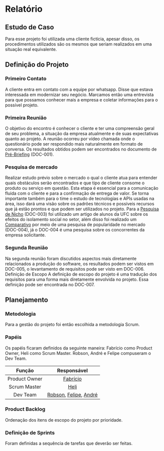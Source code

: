 # Relatório

## Estudo de Caso
Para esse projeto foi utilizada uma cliente fictícia, apesar disso, os procedimentos utilizados são os mesmos que seriam realizados em uma situação real equivalente.

## Definição do Projeto

### Primeiro Contato
A cliente entra em contato com a equipe por whatsapp. Disse que estava interessada em modernizar seu negócio. Marcamos então uma entrevista para que possamos conhecer mais a empresa e coletar informações para o possível projeto.

### Primeira Reunião
O objetivo do encontro é conhecer o cliente e ter uma compreensão geral de seu problema, a situação da empresa atualmente e de suas expectativas quanto ao projeto. A reunião ocorreu por vídeo chamada onde o questionário pode ser respondido mais naturalmente em formato de conversa. Os resultados obtidos podem ser encontrados no documento de [Pré-Briefing](DOC-001%20-%20Pré-Briefing.md) (DOC-001).

### Pesquisa de mercado
Realizar estudo prévio sobre o mercado o qual o cliente atua para entender quais obstáculos serão encontrados e que tipo de cliente consome o produto ou serviço em questão. Esta etapa é essencial para a comunicação fluida com o cliente e para a confirmação de entrega de valor. Se torna importante também para o time o estudo de tecnologias e APIs usadas na área, isso dará uma visão sobre os padrões técnicos e possíveis recursos que já estão prontos e que podem ser utilizados no projeto. Para a [Pesquisa de Nicho](DOC-002%20-%20Pesquisa$20de%20Nicho.md) (DOC-003) foi utilizado um artigo de alunos da UFC sobre os efeitos do isolamento social no setor, além disso foi realizado um [Comparativo](#) por meio de uma pesquisa de popularidade no mercado (DOC-004), já o DOC-004 é uma pesquisa sobre os concorrentes da empresa solicitante.

### Segunda Reunião
Na segunda reunião foram discutidos aspectos mais diretamente relacionados a produção do software, os resultados podem ser vistos em DOC-005, o levantamento de requisitos pode ser visto em DOC-006. 
Definição de Escopo
A definição de escopo do projeto é uma tradução dos requisitos para uma forma mais diretamente envolvida no projeto. Essa definição pode ser encontrada no DOC-007.

## Planejamento

### Metodologia
Para a gestão do projeto foi então escolhida a metodologia Scrum.

### Papéis
Os papéis ficaram definidos da seguinte maneira: Fabrício como Product Owner, Heli como Scrum Master. Robson, André e Felipe compuseram o Dev Team.

|   Função    |  Responsável   |
|:-----------:|:--------------:|
|Product Owner|[Fabrício](https://github.com/Fabriciox7)|
|Scrum Master |[Heli](https://github.com/heliribeiro)|
|  Dev Team   |[Robson](https://github.com/rob-ec), [Felipe](https://github.com/felipebmuniz), [André](https://github.com/sarev17)|

### Product Backlog
Ordenação dos itens de escopo do projeto por prioridade.

### Definição de Sprints
Foram definidas a sequência de tarefas que deverão ser feitas.
